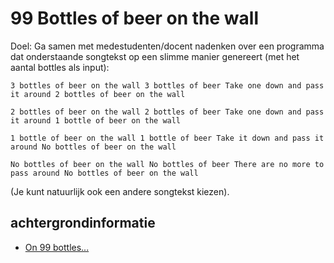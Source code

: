 # 99 Bottles of beer on the wall

Doel: Ga samen met medestudenten/docent nadenken over een programma dat onderstaande songtekst op een slimme manier genereert (met het aantal bottles als input):

```
3 bottles of beer on the wall 3 bottles of beer Take one down and pass it around 2 bottles of beer on the wall

2 bottles of beer on the wall 2 bottles of beer Take one down and pass it around 1 bottle of beer on the wall

1 bottle of beer on the wall 1 bottle of beer Take it down and pass it around No bottles of beer on the wall

No bottles of beer on the wall No bottles of beer There are no more to pass around No bottles of beer on the wall
```

(Je kunt natuurlijk ook een andere songtekst kiezen).

## achtergrondinformatie

+ [On 99 bottles...](https://leftsideagile.com/index.php?post/2020/02/16/The-Beginning-of-Extreme-Programming)
